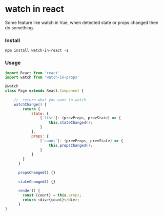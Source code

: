 # watch in react
Some feature like watch in Vue, when detected state or props changed then do something.

### Install
`npm install watch-in-react -s`

### Usage
```javascript
import React from 'react'
import watch from 'watch-in-props'

@watch
class Page extends React.Component {
    
    //  return what you want to watch
    watchChange() {
        return {
            state: {
                [`list`]: (prevProps, prevState) => {
                    this.stateChanged();
                }
            },
            props: {
                [`count`]: (prevProps, prevState) => {
                    this.propsChanged();
                }
            }
        }
      }
      
      propsChanged() {}
      
      stateChanged() {}
      
      render() {
        const {count} = this.props;
        return <div>{count}</div>;
      }
}

```